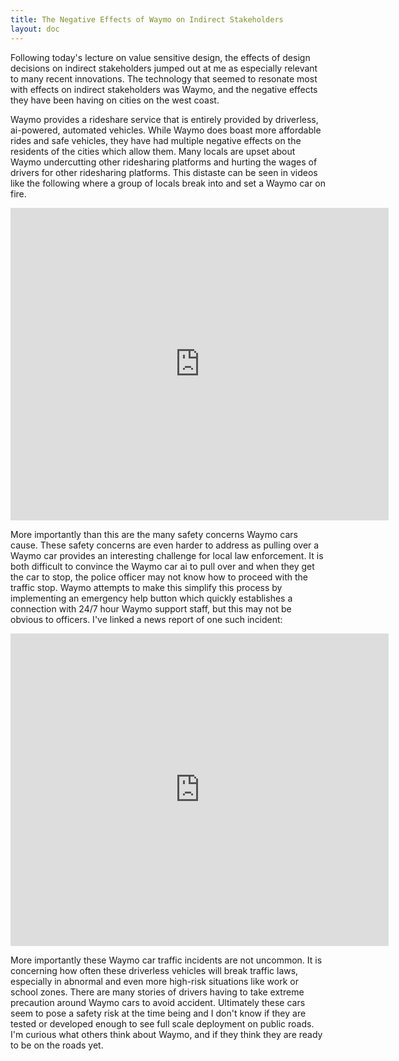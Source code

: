 ```yaml
---
title: The Negative Effects of Waymo on Indirect Stakeholders
layout: doc
---
```


Following today's lecture on value sensitive design, the effects of design decisions on indirect stakeholders jumped out at me as especially relevant to many recent innovations. The technology that seemed to resonate most with effects on indirect stakeholders was Waymo, and the negative effects they have been having on cities on the west coast.

Waymo provides a rideshare service that is entirely provided by driverless, ai-powered, automated vehicles. While Waymo does boast more affordable rides and safe vehicles, they have had multiple negative effects on the residents of the cities which allow them. Many locals are upset about Waymo undercutting other ridesharing platforms and hurting the wages of drivers for other ridesharing platforms. This distaste can be seen in videos like the following where a group of locals break into and set a Waymo car on fire.
<iframe width="120%" height="500" src="https://www.youtube.com/embed/2AuogqWG8pM" title="Waymo driverless car vandalized, set on fire in San Francisco&#39;s Chinatown" frameborder="0" allow="accelerometer; autoplay; clipboard-write; encrypted-media; gyroscope; picture-in-picture; web-share" referrerpolicy="strict-origin-when-cross-origin" allowfullscreen></iframe>

More importantly than this are the many safety concerns Waymo cars cause. These safety concerns are even harder to address as pulling over a Waymo car provides an interesting challenge for local law enforcement. It is both difficult to convince the Waymo car ai to pull over and when they get the car to stop, the police officer may not know how to proceed with the traffic stop. Waymo attempts to make this simplify this process by implementing an emergency help button which quickly establishes a connection with 24/7 hour Waymo support staff, but this may not be obvious to officers. I've linked a news report of one such incident:
<iframe width="120%" height="500" src="https://www.youtube.com/embed/7W-VneUv8Gk" title="Driverless Waymo pulled over by Phoenix Police" frameborder="0" allow="accelerometer; autoplay; clipboard-write; encrypted-media; gyroscope; picture-in-picture; web-share" referrerpolicy="strict-origin-when-cross-origin" allowfullscreen></iframe>

More importantly these Waymo car traffic incidents are not uncommon. It is concerning how often these driverless vehicles will break traffic laws, especially in abnormal and even more high-risk situations like work or school zones. There are many stories of drivers having to take extreme precaution around Waymo cars to avoid accident. Ultimately these cars seem to pose a safety risk at the time being and I don't know if they are tested or developed enough to see full scale deployment on public roads. I'm curious what others think about Waymo, and if they think they are ready to be on the roads yet.